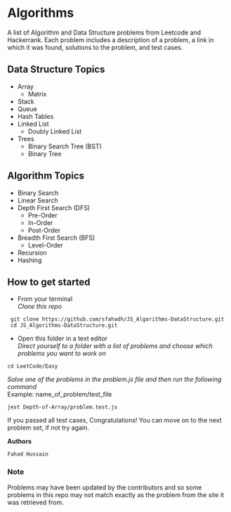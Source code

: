 # Algorithms
A list of Algorithm and Data Structure problems from Leetcode and Hackerrank. Each problem includes a description of a problem, a link in which it was found, solutions to the problem, and test cases. 

## Data Structure Topics	
* Array
    - Matrix
* Stack
* Queue
* Hash Tables
* Linked List
    - Doubly Linked List
* Trees 
    - Binary Search Tree (BST) 
    - Binary Tree

## Algorithm Topics
* Binary Search
* Linear Search
* Depth First Search (DFS)
    - Pre-Order
    - In-Order
    - Post-Order
* Breadth First Search (BFS)
    - Level-Order
* Recursion
* Hashing

## How to get started
- From your terminal <br/>
*Clone this repo*
```
 git clone https://github.com/sfahadh/JS_Algorithms-DataStructure.git
 cd JS_Algorithms-DataStructure.git
```

- Open this folder in a text editor <br/>
*Direct yourself to a folder with a list of problems and choose which problems you want to work on*
```
cd LeetCode/Easy
```

*Solve one of the problems in the problem.js file and then run the following command* <br/>
Example: name_of_problem/test_file
```
jest Depth-of-Array/problem.test.js
```

If you passed all test cases, Congratulations! You can move on to the next problem set, if not try again.


**Authors**
```
Fahad Hussain
```

### Note
Problems may have been updated by the contributors and so some problems in this repo may not match exactly as the problem from the site it was retrieved from. 